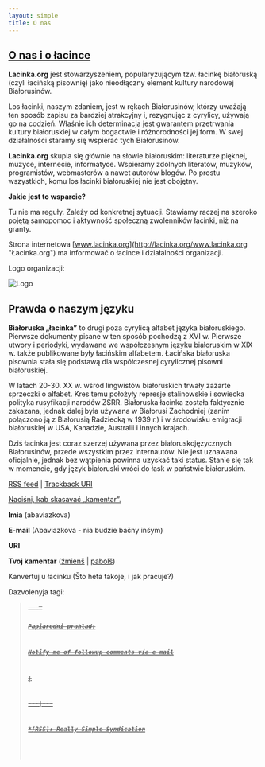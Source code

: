 ```yaml
---
layout: simple
title: O nas
---
```






## [O nas i o łacince](http://lacinka.org/?page_id=29 "O nas i o łacince")

**Lacinka.org** jest stowarzyszeniem, popularyzującym tzw. łacinkę białoruską
(czyli łacińską pisownię) jako nieodłączny element kultury narodowej
Białorusinów.

Los łacinki, naszym zdaniem, jest w rękach Białorusinów, którzy uważają ten
sposób zapisu za bardziej atrakcyjny i, rezygnując z cyrylicy, używają go na
codzień. Właśnie ich determinacja jest gwarantem przetrwania kultury
białoruskiej w całym bogactwie i różnorodności jej form. W swej działalności
staramy się wspierać tych Białorusinów.

**Lacinka.org** skupia się głównie na słowie białoruskim: literaturze pięknej,
muzyce, internecie, informatyce. Wspieramy zdolnych literatów, muzyków,
programistów, webmasterów a nawet autorów blogów. Po prostu wszystkich, komu
los łacinki białoruskiej nie jest obojętny.

**Jakie jest to wsparcie?**

Tu nie ma reguły. Zależy od konkretnej sytuacji. Stawiamy raczej na szeroko
pojętą samopomoc i aktywność społeczną zwolenników łacinki, niż na granty.

Strona internetowa [www.lacinka.org](http://lacinka.org/www.lacinka.org
"Łacinka.org") ma informować o łacince i działalności organizacji.

Logo organizacji:

![Logo](http://lacinka.org/wp-content/uploads/2006/07/lahatyp.png)

## Prawda o naszym języku

**Białoruska „łacinka”** to drugi poza cyrylicą alfabet języka białoruskiego.
Pierwsze dokumenty pisane w ten sposób pochodzą z XVI w. Pierwsze utwory i
periodyki, wydawane we współczesnym języku białoruskim w XIX w. także
publikowane były łacińskim alfabetem. Łacińska białoruska pisownia stała się
podstawą dla współczesnej cyrylicznej pisowni białoruskiej.

W latach 20-30. XX w. wśród lingwistów białoruskich trwały zażarte sprzeczki o
alfabet. Kres temu położyły represje stalinowskie i sowiecka polityka
rusyfikacji narodów ZSRR. Białoruska łacinka została faktycznie zakazana,
jednak dalej była używana w Białorusi Zachodniej (zanim połączono ją z
Białorusią Radziecką w 1939 r.) i w środowisku emigracji białoruskiej w USA,
Kanadzie, Australii i innych krajach.

Dziś łacinka jest coraz szerzej używana przez białoruskojęzycznych
Białorusinów, przede wszystkim przez internautów. Nie jest uznawana
oficjalnie, jednak bez wątpienia powinna uzyskać taki status. Stanie się tak w
momencie, gdy język białoruski wróci do łask w państwie białoruskim.

[RSS feed](http://lacinka.org/?feed=rss2&p=29) | [Trackback
URI](http://lacinka.org/wp-trackback.php?p=29)

[ Naciśni, kab skasavać „kamentar”. ](javascript:reRoot\(\))

**Imia** (abaviazkova)

**E-mail** (Abaviazkova - nia budzie bačny inšym)

**URI**

**Tvoj kamentar** ([źmienš](javascript:changeCommentSize\(-80\);) |
[pabolš](javascript:changeCommentSize\(80\)))

 Kanvertuj u łacinku (Što heta takoje, i jak pracuje?)

Dazvolenyja tagi: <a href="" title=""> <abbr title=""> <acronym title=""> <b>
<blockquote cite=""> <code> <em> <i> <strike> <strong>

Papiaredni prahlad:

Notify me of followup comments via e-mail


|

 
  
  
---|---  
  







 



  *[RSS]: Really Simple Syndication



